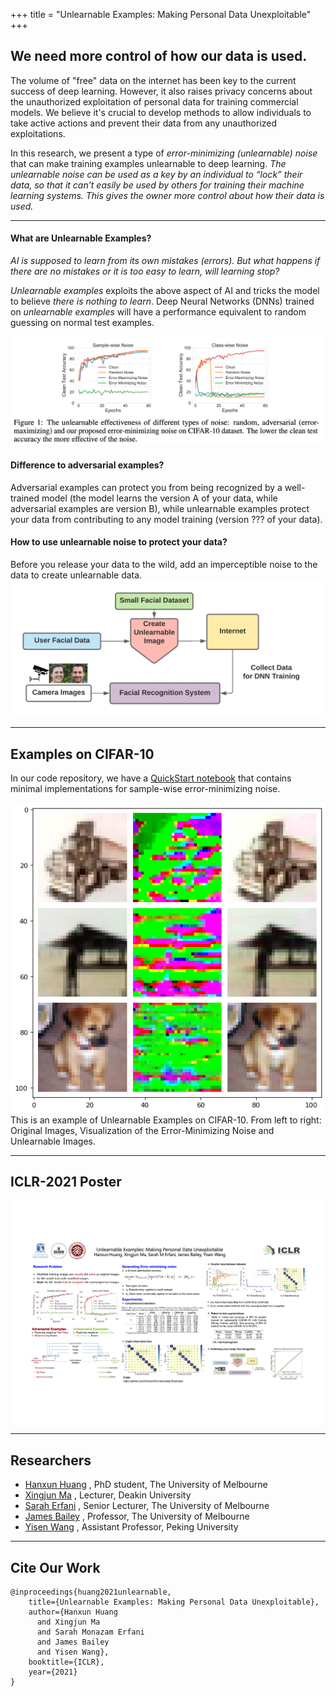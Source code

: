 +++
title = "Unlearnable Examples: Making Personal Data Unexploitable"
+++

## We need more control of how our data is used.

The volume of "free" data on the internet has been key to the current success of deep learning. However, it also raises privacy concerns about the unauthorized exploitation of personal data for training commercial models. We believe it's crucial to develop methods to allow individuals to take active actions and prevent their data from any unauthorized exploitations. 

In this research, we present a type of *error-minimizing (unlearnable) noise* that can make training examples unlearnable to deep learning. *The unlearnable noise can be used as a key by an individual to “lock” their data, so that it can’t easily be used by others for training their machine learning systems. This gives the owner more control about how their data is used.*


---
#### What are Unlearnable Examples?
*AI is supposed to learn from its own mistakes (errors).  But what happens if there are no mistakes or it is too easy to learn, will learning stop?*

*Unlearnable examples* exploits the above aspect of AI and tricks the model to believe *there is nothing to learn*. Deep Neural Networks (DNNs) trained on *unlearnable examples* will have a performance equivalent to random guessing on normal test examples.

<img src="images/CIFAR-10-fig1.png" alt="drawing" width="500"/>


#### Difference to adversarial examples?
Adversarial examples can protect you from being recognized by a well-trained model (the model learns the version A of your data, while adversarial examples are version B), while unlearnable examples protect your data from contributing to any model training (version ??? of your data).

#### How to use unlearnable noise to protect your data?
Before you release your data to the wild, add an imperceptible noise to the data to create unlearnable data.
<img src="images/exp_face.png" alt="drawing" width="500"/>

---
## Examples on CIFAR-10
In our code repository, we have a [QuickStart notebook](https://github.com/HanxunH/Unlearnable-Examples/blob/main/QuickStart.ipynb) that contains minimal implementations for sample-wise error-minimizing noise.


![](images/CIFAR-10-example.png)
This is an example of Unlearnable Examples on CIFAR-10.
From left to right: Original Images, Visualization of the Error-Minimizing Noise and Unlearnable Images.


---
## ICLR-2021 Poster
![](images/poster.jpg)

---
## Researchers
* [Hanxun Huang](https://hanxunh.github.io/) , PhD student, The University of Melbourne
* [Xingjun Ma](http://xingjunma.com/) , Lecturer, Deakin University
* [Sarah Erfani](https://people.eng.unimelb.edu.au/smonazam/) , Senior Lecturer, The University of Melbourne
* [James Bailey](https://people.eng.unimelb.edu.au/baileyj/) , Professor, The University of Melbourne
* [Yisen Wang](https://yisenwang.github.io/) , Assistant Professor, Peking University



---
## Cite Our Work
```
@inproceedings{huang2021unlearnable,
    title={Unlearnable Examples: Making Personal Data Unexploitable},
    author={Hanxun Huang
      and Xingjun Ma
      and Sarah Monazam Erfani
      and James Bailey
      and Yisen Wang},
    booktitle={ICLR},
    year={2021}
}
```
